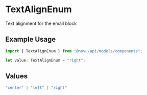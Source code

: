 # TextAlignEnum

Text alignment for the email block

## Example Usage

```typescript
import { TextAlignEnum } from "@novu/api/models/components";

let value: TextAlignEnum = "right";
```

## Values

```typescript
"center" | "left" | "right"
```
